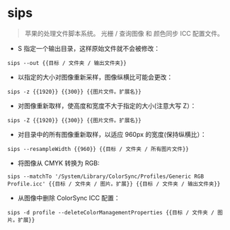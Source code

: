 # sips

> 苹果的处理文件脚本系统。
> 光栅 / 查询图像 和 颜色同步 ICC 配置文件。

- S 指定一个输出目录，这样原始文件就不会被修改：

`sips --out {{目标 / 文件夹 / 输出文件夹}}`

- 以指定的大小对图像重新采样，图像纵横比可能会更改：

`sips -z {{1920}} {{300}} {{图片文件。扩展名}}`

- 对图像重新取样，使高度和宽度不大于指定的大小(注意大写 Z）：

`sips -Z {{1920}} {{300}} {{图片文件。扩展名}}`

- 对目录中的所有图像重新取样，以适应 960px 的宽度(保持纵横比）：

`sips --resampleWidth {{960}} {{目标 / 文件夹 / 所有图片文件}}`

- 将图像从 CMYK 转换为 RGB:

`sips --matchTo '/System/Library/ColorSync/Profiles/Generic RGB Profile.icc' {{目标 / 文件夹 / 图片。扩展}} {{目标 / 文件夹 / 输出文件夹}}`

- 从图像中删除 ColorSync ICC 配置：

`sips -d profile --deleteColorManagementProperties {{目标 / 文件夹 / 图片。扩展}}`
